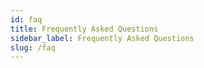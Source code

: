 ```yaml
---
id: faq
title: Frequently Asked Questions
sidebar_label: Frequently Asked Questions
slug: /faq
---
```


<!--
TODO
-->

